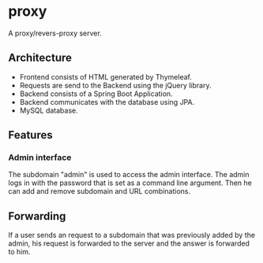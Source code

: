# proxy
A proxy/revers-proxy server.

## Architecture
- Frontend consists of HTML generated by Thymeleaf.
- Requests are send to the Backend using the jQuery library.
- Backend consists of a Spring Boot Application.
- Backend communicates with the database using JPA.
- MySQL database.

## Features
### Admin interface
The subdomain "admin" is used to access the admin interface.
The admin logs in with the password that is set as a command line argument.
Then he can add and remove subdomain and URL combinations.

## Forwarding
If a user sends an request to a subdomain that was previously added by the admin,
 his request is forwarded to the server and the answer is forwarded to him.